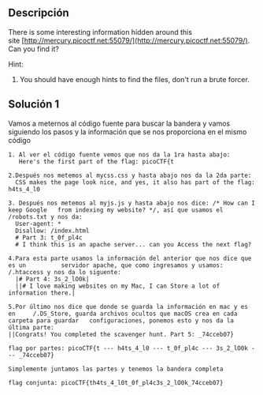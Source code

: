 ## Descripción 
There is some interesting information hidden around this site [http://mercury.picoctf.net:55079/](http://mercury.picoctf.net:55079/). Can you find it?

Hint:
1. You should have enough hints to find the files, don't run a brute forcer.
## Solución 1

Vamos a meternos al código fuente para buscar la bandera y vamos siguiendo los pasos y la información que se nos proporciona en el mismo código

```
1. Al ver el código fuente vemos que nos da la 1ra hasta abajo: 
   Here's the first part of the flag: picoCTF{t

2.Después nos metemos al mycss.css y hasta abajo nos da la 2da parte: 
  CSS makes the page look nice, and yes, it also has part of the flag: h4ts_4_l0

3. Después nos metemos al myjs.js y hasta abajo nos dice: /* How can I keep Google   from indexing my website? */, así que usamos el /robots.txt y nos da: 
  User-agent: *
  Disallow: /index.html
  # Part 3: t_0f_pl4c
  # I think this is an apache server... can you Access the next flag?

4.Para esta parte usamos la información del anterior que nos dice que es un          servidor apache, que como ingresamos y usamos: /.htaccess y nos da lo siguente:
  |# Part 4: 3s_2_lO0k|
  ||# I love making websites on my Mac, I can Store a lot of information there.|

5.Por último nos dice que donde se guarda la información en mac y es en     /.DS_Store, guarda archivos ocultos que macOS crea en cada carpeta para guardar   configuraciones, ponemos esto y nos da la última parte: 
||Congrats! You completed the scavenger hunt. Part 5: _74cceb07}

flag por partes: picoCTF{t --- h4ts_4_l0 --- t_0f_pl4c --- 3s_2_lO0k --- _74cceb07}

Simplemente juntamos las partes y tenemos la bandera completa

flag conjunta: picoCTF{th4ts_4_l0t_0f_pl4c3s_2_lO0k_74cceb07}
```
